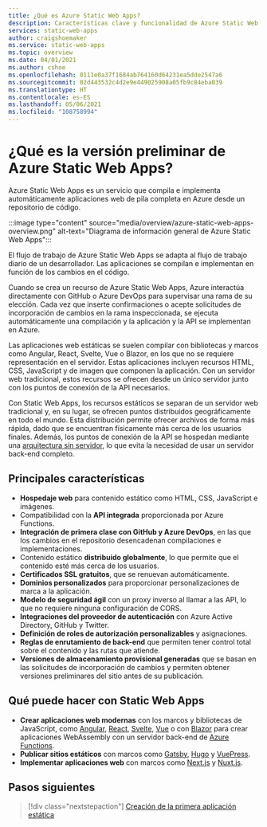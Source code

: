 ```yaml
---
title: ¿Qué es Azure Static Web Apps?
description: Características clave y funcionalidad de Azure Static Web Apps.
services: static-web-apps
author: craigshoemaker
ms.service: static-web-apps
ms.topic: overview
ms.date: 04/01/2021
ms.author: cshoe
ms.openlocfilehash: 0111e0a37f1684ab764160d64231ea5dde2547a6
ms.sourcegitcommit: 02d443532c4d2e9e449025908a05fb9c84eba039
ms.translationtype: HT
ms.contentlocale: es-ES
ms.lasthandoff: 05/06/2021
ms.locfileid: "108758994"
---
```

# <a name="what-is-azure-static-web-apps-preview"></a>¿Qué es la versión preliminar de Azure Static Web Apps?

Azure Static Web Apps es un servicio que compila e implementa automáticamente aplicaciones web de pila completa en Azure desde un repositorio de código.

:::image type="content" source="media/overview/azure-static-web-apps-overview.png" alt-text="Diagrama de información general de Azure Static Web Apps":::

El flujo de trabajo de Azure Static Web Apps se adapta al flujo de trabajo diario de un desarrollador. Las aplicaciones se compilan e implementan en función de los cambios en el código.

Cuando se crea un recurso de Azure Static Web Apps, Azure interactúa directamente con GitHub o Azure DevOps para supervisar una rama de su elección. Cada vez que inserte confirmaciones o acepte solicitudes de incorporación de cambios en la rama inspeccionada, se ejecuta automáticamente una compilación y la aplicación y la API se implementan en Azure.

Las aplicaciones web estáticas se suelen compilar con bibliotecas y marcos como Angular, React, Svelte, Vue o Blazor, en los que no se requiere representación en el servidor. Estas aplicaciones incluyen recursos HTML, CSS, JavaScript y de imagen que componen la aplicación. Con un servidor web tradicional, estos recursos se ofrecen desde un único servidor junto con los puntos de conexión de la API necesarios.

Con Static Web Apps, los recursos estáticos se separan de un servidor web tradicional y, en su lugar, se ofrecen puntos distribuidos geográficamente en todo el mundo. Esta distribución permite ofrecer archivos de forma más rápida, dado que se encuentran físicamente más cerca de los usuarios finales. Además, los puntos de conexión de la API se hospedan mediante una [arquitectura sin servidor](../azure-functions/functions-overview.md), lo que evita la necesidad de usar un servidor back-end completo.

## <a name="key-features"></a>Principales características

- **Hospedaje web** para contenido estático como HTML, CSS, JavaScript e imágenes.
- Compatibilidad con la **API integrada** proporcionada por Azure Functions.
- **Integración de primera clase con GitHub y Azure DevOps**, en las que los cambios en el repositorio desencadenan compilaciones e implementaciones.
- Contenido estático **distribuido globalmente**, lo que permite que el contenido esté más cerca de los usuarios.
- **Certificados SSL gratuitos**, que se renuevan automáticamente.
- **Dominios personalizados** para proporcionar personalizaciones de marca a la aplicación.
- **Modelo de seguridad ágil** con un proxy inverso al llamar a las API, lo que no requiere ninguna configuración de CORS.
- **Integraciones del proveedor de autenticación** con Azure Active Directory, GitHub y Twitter.
- **Definición de roles de autorización personalizables** y asignaciones.
- **Reglas de enrutamiento de back-end** que permiten tener control total sobre el contenido y las rutas que atiende.
- **Versiones de almacenamiento provisional generadas** que se basan en las solicitudes de incorporación de cambios y permiten obtener versiones preliminares del sitio antes de su publicación.

## <a name="what-you-can-do-with-static-web-apps"></a>Qué puede hacer con Static Web Apps

- **Crear aplicaciones web modernas** con los marcos y bibliotecas de JavaScript, como [Angular](getting-started.md?tabs=angular), [React](getting-started.md?tabs=react), [Svelte](/learn/modules/publish-app-service-static-web-app-api/), [Vue](getting-started.md?tabs=vue) o con [Blazor](./deploy-blazor.md) para crear aplicaciones WebAssembly con un servidor back-end de [Azure Functions](apis.md).
- **Publicar sitios estáticos** con marcos como [Gatsby](publish-gatsby.md), [Hugo](publish-hugo.md) y [VuePress](publish-vuepress.md).
- **Implementar aplicaciones web** con marcos como [Next.js](deploy-nextjs.md) y [Nuxt.js](deploy-nuxtjs.md).

## <a name="next-steps"></a>Pasos siguientes

> [!div class="nextstepaction"]
> [Creación de la primera aplicación estática](getting-started.md)
